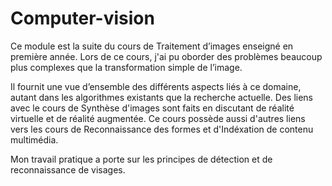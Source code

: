 # Computer-vision

Ce module est la suite du cours de Traitement d’images enseigné en première année. Lors de ce cours, j'ai pu oborder des problèmes beaucoup plus complexes que la transformation simple de l’image.

Il fournit  une  vue  d’ensemble  des  différents  aspects  liés  à  ce  domaine,  autant  dans  les algorithmes  existants  que  la  recherche  actuelle.  Des liens avec le cours  de  Synthèse  d'images  sont  faits  en  discutant  de  réalité  virtuelle  et  de  réalité augmentée.  Ce cours possède aussi d'autres liens vers les cours de Reconnaissance des formes et d'Indéxation de contenu multimédia.

Mon travail pratique a porte sur les principes de détection et de reconnaissance de visages.
